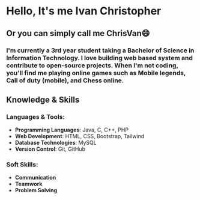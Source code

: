 # Hello, It's me Ivan Christopher
## Or you can simply call me ChrisVan😄

### I'm currently a 3rd year student taking a Bachelor of Science in Information Technology. I love building web based system and contribute to open-source projects. When I'm not coding, you'll find me playing online games such as Mobile legends, Call of duty (mobile), and Chess online.

## Knowledge & Skills

### Languages & Tools:
- **Programming Languages**: Java, C, C++, PHP
- **Web Development**: HTML, CSS, Bootstrap, Tailwind
- **Database Technologies**: MySQL
- **Version Control**: Git, GitHub

### Soft Skills:
- **Communication**
- **Teamwork**
- **Problem Solving**

